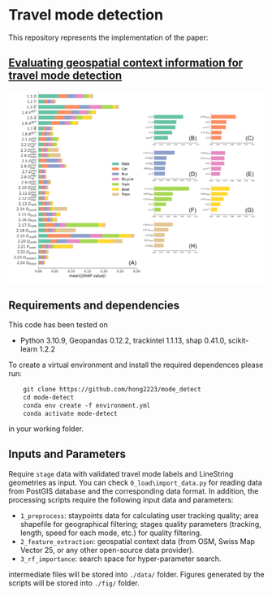 # Travel mode detection

This repository represents the implementation of the paper:

## [Evaluating geospatial context information for travel mode detection]()

![flowchart](fig/shap_overall.png?raw=True)

## Requirements and dependencies

This code has been tested on

- Python 3.10.9, Geopandas 0.12.2, trackintel 1.1.13, shap 0.41.0, scikit-learn 1.2.2

To create a virtual environment and install the required dependences please run:
```shell
    git clone https://github.com/hong2223/mode_detect
    cd mode-detect
    conda env create -f environment.yml
    conda activate mode-detect
```
in your working folder.

## Inputs and Parameters
Require `stage` data with validated travel mode labels and LineString geometries as input. You can check `0_load\import_data.py` for reading data from PostGIS database and the corresponding data format. In addition, the processing scripts require the following input data and parameters:
- `1_preprocess`: staypoints data for calculating user tracking quality; area shapefile for geographical filtering; stages quality parameters (tracking, length, speed for each mode, etc.) for quality filtering.
- `2_feature_extraction`: geospatial context data (from OSM, Swiss Map Vector 25, or any other open-source data provider).
- `3_rf_importance`: search space for hyper-parameter search.

intermediate files will be stored into `./data/` folder. Figures generated by the scripts will be stored into `./fig/` folder.